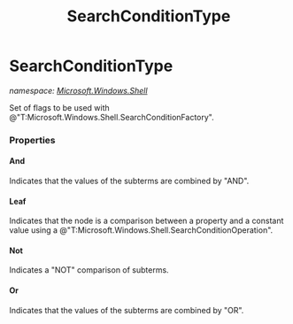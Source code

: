 ﻿---
title: SearchConditionType
---

# SearchConditionType
_namespace: [Microsoft.Windows.Shell](N-Microsoft.Windows.Shell.html)_

Set of flags to be used with @"T:Microsoft.Windows.Shell.SearchConditionFactory".



### Properties

#### And
Indicates that the values of the subterms are combined by "AND".
#### Leaf
Indicates that the node is a comparison between a property and a 
 constant value using a @"T:Microsoft.Windows.Shell.SearchConditionOperation".
#### Not
Indicates a "NOT" comparison of subterms.
#### Or
Indicates that the values of the subterms are combined by "OR".

